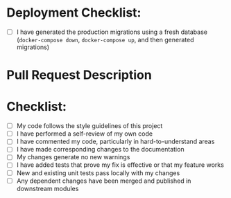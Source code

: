 <!-- For Deployment (remove if Feature) -->
# Deployment Checklist:

- [ ] I have generated the production migrations using a fresh database
      (`docker-compose down`, `docker-compose up`, and then generated migrations)




<!-- For Feature (remove if Deployment) -->
# Pull Request Description

# Checklist:

- [ ] My code follows the style guidelines of this project
- [ ] I have performed a self-review of my own code
- [ ] I have commented my code, particularly in hard-to-understand areas
- [ ] I have made corresponding changes to the documentation
- [ ] My changes generate no new warnings
- [ ] I have added tests that prove my fix is effective or that my feature works
- [ ] New and existing unit tests pass locally with my changes
- [ ] Any dependent changes have been merged and published in downstream modules
